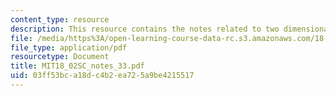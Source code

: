 ```yaml
---
content_type: resource
description: This resource contains the notes related to two dimensional curl.
file: /media/https%3A/open-learning-course-data-rc.s3.amazonaws.com/18-02sc-multivariable-calculus-fall-2010/03ff53bca18dc4b2ea725a9be4215517_MIT18_02SC_notes_33.pdf
file_type: application/pdf
resourcetype: Document
title: MIT18_02SC_notes_33.pdf
uid: 03ff53bc-a18d-c4b2-ea72-5a9be4215517
---
```

